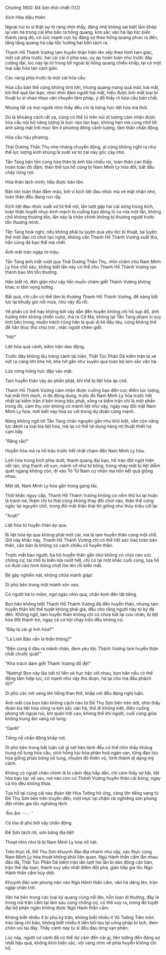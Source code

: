 




Chương 1900: Đế Sơn thôi chiết (1/2)


Xích Hỏa diệu thiên.

Ngoài núi tu sĩ thật sự rõ ràng nhìn thấy, đáng nhẽ không sai biệt lắm khép lại vân hà trong cái khe bắn ra hồng quang, kim sắc vân hà lập tức biến thành ráng đỏ, có sức mạnh cực kỳ đáng sợ theo hồng quang phun ra đến, tầng tầng quang hà cấp tốc hướng hai bên tách ra.

Thanh Hồ Thánh Vương tam huyễn thân hiện lên xếp theo hình tam giác, một cái phía trước, hai cái cái ở phía sau, uy áp hoàn toàn như trước đây cường đại, lúc này lại từ trong tới ngoài bị hồng quang chiếu khắp, lại có một loại sắp hòa tan cảm giác.

Các nàng phía trước là một cái hỏa cầu.

Hỏa cầu bản thể cũng không tính lớn, nhưng quang mang quá mức loá mắt, khí thế quá tàn bạo, nhói nhói đám người hai mắt, hiểu được linh mắt loại bí thuật tu sĩ nhao nhao vận chuyển tâm pháp, ý đồ thấy rõ hỏa cầu bản chất.

Nhưng tất cả mọi người nhìn thấy đều chỉ là hừng hực liệt hỏa mà thôi.

Dù là khoảng cách rất xa, cũng có thể từ trên núi dị tượng cảm nhận được hỏa cầu nội bộ năng lượng là bực nào tàn bạo, không hẹn mà cùng nhớ tới ánh sáng mặt trời mọc lên ở phương đông cảnh tượng, tâm thần chấn động.

Hỏa cầu hậu phương.

Thái Dương Thần Thụ nhẹ nhàng chuyển động, ai cũng không nghĩ ra như thế lực lượng kinh khủng là xuất xứ từ cái này gốc cây nhỏ.

Tần Tang bản tôn cùng hóa thân bị ánh lửa chiếu rọi, toàn thân cao thấp hoàn toàn đỏ đậm, thân thể tựa hồ cũng bị Nam Minh Ly hỏa đốt, bắt đầu cháy rừng rực.

Hóa thân lách mình, tiếp được bản tôn.

Bản tôn toàn thân đẫm máu, bởi vì kịch liệt đau nhức mà vẻ mặt nhăn nhó, toàn thân đều đang run rẩy.

Kịch liệt đau nhức xuất xứ từ thể nội, lần lượt gặp hai cái sóng trùng kích, toàn thân huyết nhục kinh mạch bị cuồng bạo dòng lũ cọ rửa một lần, không chỗ không thương tổn, lần này là chân chính không bị thương người trước tổn thương mình.

Tần Tang hoài nghi, nếu không phải tu luyện qua yêu tộc bí thuật, tại luyện thể một đạo có chút tạo nghệ, không cần Thanh Hồ Thánh Vương xuất thủ, hắn cũng đã bạo thể mà chết.

Ánh mắt tràn ngập tơ máu.

Tần Tang ánh mắt vượt qua Thái Dương Thần Thụ, nhìn chăm chú Nam Minh Ly hỏa chỗ sâu, không biết lần này có thể cho Thanh Hồ Thánh Vương tạo thành bao lớn tổn thương.

Hắn biết rõ, đơn giản như vậy liền muốn chém giết Thánh Vương không khác si tâm vọng tưởng.

Bất quá, chỉ cần có thể làm bị thương Thanh Hồ Thánh Vương, để nàng bất lực lại khuấy gió nổi mưa, như vậy đủ rồi.

Về phần có thể hay không bởi vậy dẫn đến huyền không chi hồ sụp đổ, ảnh hưởng trên không chiến cuộc, thả ra Cổ Ma, không tại Tần Tang phạm vi suy tính bên trong, muốn trách cũng hẳn là quái dị kẻ đầu têu, cũng không thể để hắn thúc thủ chịu trói , mặc người chém giết.

"Hô!"

Liệt hỏa quá cảnh, kiếm trận dao động.

Trước đây không lâu tràng cảnh tái hiện, Thất Túc Phân Dã kiếm trận bị xé nứt ra càng lớn khe hở, khe hở gần như xuyên qua toàn bộ kim sắc vân hà.

Lửa nóng hừng hực đập vào mặt.

Tam huyễn thân váy áo phần phật, khí thế bị liệt hỏa áp chế.

Thanh Hồ Thánh Vương cảm nhận được cuồng bạo đến cực điểm lực lượng, hai mắt tĩnh mịch, vì đó động dung, trước đó Nam Minh Ly hỏa trước hết nhất tại kiếm trận ở bên trong bộc phát, xông ra kiếm trận chỉ là một phần trong đó, cảm thụ còn không có mãnh liệt như vậy, ngày nay đối mặt Nam Minh Ly hỏa, mới biết này hỏa so với trong dự đoán càng mạnh.

Nàng không ngờ tới Tần Tang chân nguyên gần như khô kiệt, vẫn còn năng lực đánh ra loại kia liệt hỏa, mà lại có thể lợi dụng nàng mị thuật thiết hạ cạm bẫy.

"Răng rắc!"

Huyễn hóa mà ra hồ trảo trước hết nhất chạm đến Nam Minh Ly hỏa.

Linh hỏa trùng kích phía dưới, thanh quang đại bạo, hồ trảo đột ngột hiện vết rạn, ứng thanh vỡ vụn, mảnh vỡ như tơ bông, trong nháy mắt bị liệt diễm quét ngang không còn, đi vào Tô Tử Nam cự nhân ma hồn kết quả giống nhau.

Một lát, Nam Minh Ly hỏa gần trong gang tấc.

Thời khắc nguy cấp, Thanh Hồ Thánh Vương không có nếm thử lui lại hoặc là tránh né, thậm chí tư thái cũng không thay đổi chút nào, thân thể cứng ngắc tại nguyên chỗ, trong đôi mắt thần thái thì giống như thủy triều cởi lại.

"Xoạt!"

Liệt hỏa từ huyễn thân ép qua.

Bị liệt hỏa ép qua không phải một cái, mà là tam huyễn thân cùng một chỗ. Giờ này khắc này, Thanh Hồ Thánh Vương chỉ có thể hết sức bảo toàn bản thân, căn bản là không có cách chiếu cố huyễn thân.

Trước mắt bao người, ba bộ huyễn thân gần như không có chút nào sức chống cự, tại chỗ bị biển lửa nuốt hết, chỉ có tại một khắc cuối cùng, tựa hồ có đuôi cáo hình bóng chợt lóe lên rồi biến mất.

Bẻ gãy nghiền nát, không chừa mảnh giáp!

Di phủ bên trong một mảnh xôn xao.

Có người há to mồm, ngơ ngác nhìn qua, chấn kinh đến tắt tiếng.

Bọn hắn không biết Thanh Hồ Thánh Vương đã đến huyễn thân, nhưng tam huyễn thân khí thế tuyệt không phải giả, đều cho rằng người này tử kỳ đã đến. Không ngờ, tam huyễn thân không chỉ có chưa bắt lại cừu nhân, bị liệt hỏa đốt thành tro, ngay cả cơ hội chạy trốn đều không có.

"Đây là cái gì linh hỏa?"

"Là Linh Bảo vẫn là thần thông?"

"Đến cùng ở đâu ra mãnh nhân, đem yêu tộc Thánh Vương tam huyễn thân nhất chước quái!"

"Khó trách dám giết Thánh Vương đồ đệ!"

"Nương! Bọn này lão bất tử liền sẽ hục hặc với nhau, bọn hắn nếu có thể đồng tâm hiệp lực, có mạnh như vậy thủ đoạn, há lại cho ma đầu phách lối?"

Di phủ các nơi vang lên tiếng than thở, khắp nơi đều đang nghị luận.

Ánh mắt của bọn hắn không cách nào từ Đế Thụ Sơn bên trên dời, nhìn thấy đoàn kia liệt hỏa xông ra kim sắc vân hà, thế đi không kiệt, điên cuồng phóng tới ngoài núi, khí quán trời cao, không thể khi người, cuối cùng giữa không trung ầm vang nổ tung.

'Oanh!'

Tiếng nổ chấn động khắp nơi.

Di phủ bên trong bất luận cái gì nơi hẻo lánh đều có thể nhìn thấy không trung nổ tung hỏa cầu, xích hồng lưu hỏa phân hoá ngàn vạn, từng đạo lưu hỏa giống pháo bông nổ tung, nhuộm đỏ thiên vũ, hình thành dị dạng mỹ cảnh.

Không có người chân chính là bị cảnh đẹp hấp dẫn, chỉ cảm thấy sợ hãi, liệt hỏa bạo tạc về sau, nơi nào còn có Thánh Vương huyễn thân cái bóng, ngay cả tro đều không thừa.

Tựa hồ tại cùng cái này đoàn liệt Hỏa Tướng hô ứng, càng lớn tiếng vang từ Đế Thụ Sơn bên trên truyền đến, một mực tại chậm rãi nghiêng sơn phong đột nhiên gia tốc nghiêng lệch.

'Ầm ầm ····. · '

Cả tòa di phủ bởi vậy chấn động.

Đế Sơn tách rời, sơn băng địa liệt!

Thoạt nhìn như là bị Nam Minh Ly hỏa nổ nát.

Trên thực tế, Đế Thụ Sơn khuynh đảo địa nhanh như vậy, xác thực cùng Nam Minh Ly hỏa thoát không khỏi liên quan. Ngũ Hành thần cấm lẫn nhau đấu đá, Thất Túc Phân Dã kiếm trận lần lượt hai lần bị dao động căn bản, trận thế đại loạn, thành suy yếu nhất điểm đột phá, gián tiếp gia tốc Ngũ Hành thần cấm hủy diệt.

Khuynh đảo sơn phong nện vào Ngũ Hành thần cấm, vân hà dâng lên, tràn ngập chân trời.

Vân hà bên trong các loại kỳ quang cùng nổi lên, hỗn loạn dị thường, đây là trong núi trận cấm tại làm sau cùng chống cự, có thể suy ra, trong đó tuyệt đại bộ phận ngăn không được Ngũ Hành thần cấm.

Không biết nhiều ít bí phủ kỳ trân, không biết nhiều ít Vô Tướng Tiên môn trân tàng chí bảo, không biết nhiều ít tiền bối lưu lại công pháp bí tịch, đem chôn vùi tại đây.
Thấy cảnh này tu sĩ đều đau lòng vạn phần.

Lúc này, người cơ cảnh đã có thể dự cảm đến cái gì, liên tưởng đến đáng sợ nhất hậu quả, không khỏi biến sắc, vội vàng nhìn về phía huyền không chi hồ.




